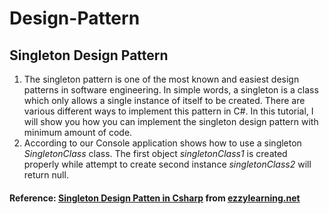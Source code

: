 # Design-Pattern

## Singleton Design Pattern

1. The singleton pattern is one of the most known and easiest design patterns in software engineering. In simple words, a singleton is a class which only allows a single instance of itself to be created. There are various different ways to implement this pattern in C#. In this tutorial, I will show you how you can implement the singleton design pattern with minimum amount of code.
2. According to our Console application shows how to use a singleton _SingletonClass_ class. The first object _singletonClass1_ is created properly while attempt to create second instance _singletonClass2_ will return null.

#### Reference: [Singleton Design Patten in Csharp](https://www.ezzylearning.net/tutorial/singleton-design-patten-in-csharp) from [ezzylearning.net](https://www.ezzylearning.net/)

